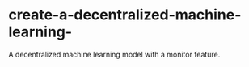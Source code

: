 # create-a-decentralized-machine-learning-
A decentralized machine learning model with a monitor feature.
